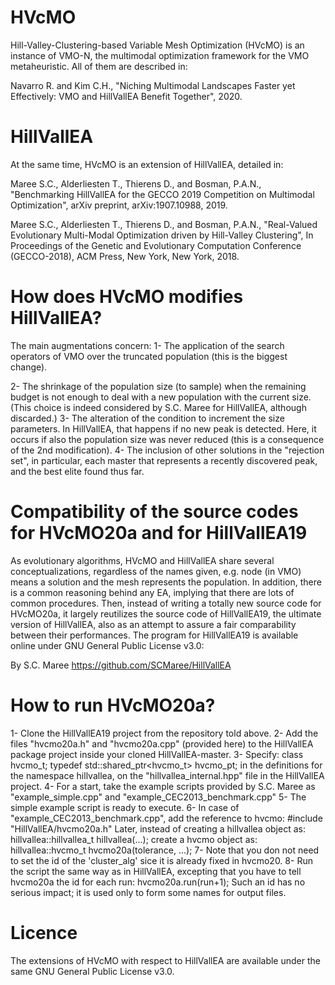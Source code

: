 # HVcMO

Hill-Valley-Clustering-based Variable Mesh Optimization (HVcMO) is an instance of VMO-N, the multimodal optimization framework for the VMO metaheuristic. All of them are described in:

Navarro R. and Kim C.H., "Niching Multimodal Landscapes Faster yet Effectively: VMO and HillVallEA Benefit Together", 2020.

# HillVallEA

At the same time, HVcMO is an extension of HillVallEA, detailed in:

Maree S.C., Alderliesten T., Thierens D., and Bosman, P.A.N., "Benchmarking HillVallEA for the GECCO 2019 Competition on Multimodal Optimization", arXiv preprint, arXiv:1907.10988, 2019.

Maree S.C., Alderliesten T., Thierens D., and Bosman, P.A.N., "Real-Valued Evolutionary Multi-Modal Optimization driven by Hill-Valley Clustering", In Proceedings of the Genetic and Evolutionary Computation Conference (GECCO-2018), ACM Press, New York, New York, 2018.

# How does HVcMO modifies HillVallEA?

The main augmentations concern:
1- The application of the search operators of VMO over the truncated population (this is the biggest change).

2- The shrinkage of the population size (to sample) when the remaining budget is not enough to deal with a new population with the current size. (This choice is indeed considered by S.C. Maree for HillVallEA, although discarded.)
3- The alteration of the condition to increment the size parameters. In HillVallEA, that happens if no new peak is detected. Here, it occurs if also the population size was never reduced (this is a consequence of the 2nd modification).
4- The inclusion of other solutions in the "rejection set", in particular, each master that represents a recently discovered peak, and the best elite found thus far.
    
# Compatibility of the source codes for HVcMO20a and for HillVallEA19

As evolutionary algorithms, HVcMO and HillVallEA share several conceptualizations, regardless of the names given, e.g. node (in VMO) means a solution and the mesh represents the population. In addition, there is a common reasoning behind any EA, implying that there are lots of common procedures. Then, instead of writing a totally new source code for HVcMO20a, it largely reutilizes the source code of HillVallEA19, the ultimate version of HillVallEA, also as an attempt to assure a fair comparability between their performances. The program for HillVallEA19 is available online under GNU General Public License v3.0:

By S.C. Maree
https://github.com/SCMaree/HillVallEA

# How to run HVcMO20a?

1- Clone the HillVallEA19 project from the repository told above.
2- Add the files "hvcmo20a.h" and "hvcmo20a.cpp" (provided here) to the HillVallEA package project inside your cloned HillVallEA-master.
3- Specify:
	     class hvcmo_t;
	     typedef std::shared_ptr<hvcmo_t> hvcmo_pt;
in the definitions for the namespace hillvallea, on the "hillvallea_internal.hpp" file in the HillVallEA project.
4- For a start, take the example scripts provided by S.C. Maree as "example_simple.cpp" and "example_CEC2013_benchmark.cpp"
5- The simple example script is ready to execute.
6- In case of "example_CEC2013_benchmark.cpp", add the reference to hvcmo:
	     #include "HillVallEA/hvcmo20a.h"
   Later, instead of creating a hillvallea object as:
	     hillvallea::hillvallea_t hillvallea(...);
   create a hvcmo object as:
	     hillvallea::hvcmo_t hvcmo20a(tolerance, ...);
7- Note that you don not need to set the id of the 'cluster_alg' sice it is already fixed in hvcmo20.
8- Run the script the same way as in HillVallEA, excepting that you have to tell hvcmo20a the id for each run:
	     hvcmo20a.run(run+1);
	Such an id has no serious impact; it is used only to form some names for output files.

# Licence

The extensions of HVcMO with respect to HillVallEA are available under the same GNU General Public License v3.0.
